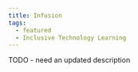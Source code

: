 ```yaml
---
title: Infusion
tags:
  - featured
  - Inclusive Technology Learning
---
```

TODO - need an updated description
